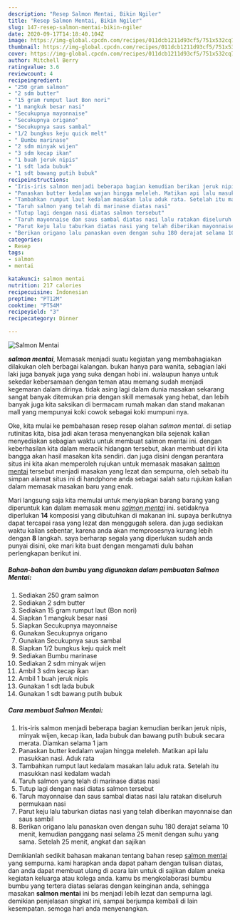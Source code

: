 ```yaml
---
description: "Resep Salmon Mentai, Bikin Ngiler"
title: "Resep Salmon Mentai, Bikin Ngiler"
slug: 147-resep-salmon-mentai-bikin-ngiler
date: 2020-09-17T14:18:40.104Z
image: https://img-global.cpcdn.com/recipes/011dcb1211d93cf5/751x532cq70/salmon-mentai-foto-resep-utama.jpg
thumbnail: https://img-global.cpcdn.com/recipes/011dcb1211d93cf5/751x532cq70/salmon-mentai-foto-resep-utama.jpg
cover: https://img-global.cpcdn.com/recipes/011dcb1211d93cf5/751x532cq70/salmon-mentai-foto-resep-utama.jpg
author: Mitchell Berry
ratingvalue: 3.6
reviewcount: 4
recipeingredient:
- "250 gram salmon"
- "2 sdm butter"
- "15 gram rumput laut Bon nori"
- "1 mangkuk besar nasi"
- "Secukupnya mayonnaise"
- "Secukupnya origano"
- "Secukupnya saus sambal"
- "1/2 bungkus keju quick melt"
- " Bumbu marinase"
- "2 sdm minyak wijen"
- "3 sdm kecap ikan"
- "1 buah jeruk nipis"
- "1 sdt lada bubuk"
- "1 sdt bawang putih bubuk"
recipeinstructions:
- "Iris-iris salmon menjadi beberapa bagian kemudian berikan jeruk nipis, minyak wijen, kecap ikan, lada bubuk dan bawang putih bubuk secara merata. Diamkan selama 1 jam"
- "Panaskan butter kedalam wajan hingga meleleh. Matikan api lalu masukkan nasi. Aduk rata"
- "Tambahkan rumput laut kedalam masakan lalu aduk rata. Setelah itu masukkan nasi kedalam wadah"
- "Taruh salmon yang telah di marinase diatas nasi"
- "Tutup lagi dengan nasi diatas salmon tersebut"
- "Taruh mayonnaise dan saus sambal diatas nasi lalu ratakan diseluruh permukaan nasi"
- "Parut keju lalu taburkan diatas nasi yang telah diberikan mayonnaise dan saus sambil"
- "Berikan origano lalu panaskan oven dengan suhu 180 derajat selama 10 menit, kemudian panggang nasi selama 25 menit dengan suhu yang sama. Setelah 25 menit, angkat dan sajikan"
categories:
- Resep
tags:
- salmon
- mentai

katakunci: salmon mentai 
nutrition: 217 calories
recipecuisine: Indonesian
preptime: "PT12M"
cooktime: "PT54M"
recipeyield: "3"
recipecategory: Dinner

---
```



![Salmon Mentai](https://img-global.cpcdn.com/recipes/011dcb1211d93cf5/751x532cq70/salmon-mentai-foto-resep-utama.jpg)

<b><i>salmon mentai</i></b>, Memasak menjadi suatu kegiatan yang membahagiakan dilakukan oleh berbagai kalangan. bukan hanya para wanita, sebagian laki laki juga banyak juga yang suka dengan hobi ini. walaupun hanya untuk sekedar kebersamaan dengan teman atau memang sudah menjadi kegemaran dalam dirinya. tidak asing lagi dalam dunia masakan sekarang sangat banyak ditemukan pria dengan skill memasak yang hebat, dan lebih banyak juga kita saksikan di bermacam rumah makan dan stand makanan mall yang mempunyai koki cowok sebagai koki mumpuni nya.

Oke, kita mulai ke pembahasan resep resep olahan <i>salmon mentai</i>. di setiap rutinitas kita, bisa jadi akan terasa menyenangkan bila sejenak kalian menyediakan sebagian waktu untuk membuat salmon mentai ini. dengan keberhasilan kita dalam meracik hidangan tersebut, akan membuat diri kita bangga akan hasil masakan kita sendiri. dan juga disini dengan perantara situs ini kita akan memperoleh rujukan untuk memasak masakan <u>salmon mentai</u> tersebut menjadi masakan yang lezat dan sempurna, oleh sebab itu simpan alamat situs ini di handphone anda sebagai salah satu rujukan kalian dalam memasak masakan baru yang enak.




Mari langsung saja kita memulai untuk menyiapkan barang barang yang diperuntuk kan dalam memasak menu <u><i>salmon mentai</i></u> ini. setidaknya diperlukan <b>14</b> komposisi yang dibutuhkan di makanan ini. supaya berikutnya dapat tercapai rasa yang lezat dan menggugah selera. dan juga sediakan waktu kalian sebentar, karena anda akan memprosesnya kurang lebih dengan <b>8</b> langkah. saya berharap segala yang diperlukan sudah anda punyai disini, oke mari kita buat dengan mengamati dulu bahan perlengkapan berikut ini.

<!--inarticleads1-->

##### Bahan-bahan dan bumbu yang digunakan dalam pembuatan Salmon Mentai:

1. Sediakan 250 gram salmon
1. Sediakan 2 sdm butter
1. Sediakan 15 gram rumput laut (Bon nori)
1. Siapkan 1 mangkuk besar nasi
1. Siapkan Secukupnya mayonnaise
1. Gunakan Secukupnya origano
1. Gunakan Secukupnya saus sambal
1. Siapkan 1/2 bungkus keju quick melt
1. Sediakan  Bumbu marinase
1. Sediakan 2 sdm minyak wijen
1. Ambil 3 sdm kecap ikan
1. Ambil 1 buah jeruk nipis
1. Gunakan 1 sdt lada bubuk
1. Gunakan 1 sdt bawang putih bubuk




<!--inarticleads2-->

##### Cara membuat Salmon Mentai:

1. Iris-iris salmon menjadi beberapa bagian kemudian berikan jeruk nipis, minyak wijen, kecap ikan, lada bubuk dan bawang putih bubuk secara merata. Diamkan selama 1 jam
1. Panaskan butter kedalam wajan hingga meleleh. Matikan api lalu masukkan nasi. Aduk rata
1. Tambahkan rumput laut kedalam masakan lalu aduk rata. Setelah itu masukkan nasi kedalam wadah
1. Taruh salmon yang telah di marinase diatas nasi
1. Tutup lagi dengan nasi diatas salmon tersebut
1. Taruh mayonnaise dan saus sambal diatas nasi lalu ratakan diseluruh permukaan nasi
1. Parut keju lalu taburkan diatas nasi yang telah diberikan mayonnaise dan saus sambil
1. Berikan origano lalu panaskan oven dengan suhu 180 derajat selama 10 menit, kemudian panggang nasi selama 25 menit dengan suhu yang sama. Setelah 25 menit, angkat dan sajikan




Demikianlah sedikit bahasan makanan tentang bahan resep <u>salmon mentai</u> yang sempurna. kami harapkan anda dapat paham dengan tulisan diatas, dan anda dapat membuat ulang di acara lain untuk di sajikan dalam aneka kegiatan keluarga atau kolega anda. kamu bs mengkolaborasi bumbu bumbu yang tertera diatas selaras dengan keinginan anda, sehingga masakan <b>salmon mentai</b> ini bs menjadi lebih lezat dan sempurna lagi. demikian penjelasan singkat ini, sampai berjumpa kembali di lain kesempatan. semoga hari anda menyenangkan.
